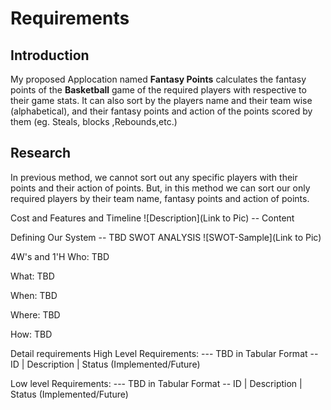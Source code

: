 
# Requirements

## Introduction

My proposed Applocation named **Fantasy Points** calculates the fantasy points of the **Basketball** game of the required players with respective to their game stats. 
It can also sort by the players name and their team wise (alphabetical), and their fantasy points and action of the points  scored by them (eg. Steals, blocks ,Rebounds,etc.)

## Research

In previous method, we cannot sort out any specific players with their points and their action of points. But, in this method we can sort our only required players by their team name, fantasy points and action of points.

Cost and Features and Timeline
![Description](Link to Pic) -- Content

Defining Our System
-- TBD
SWOT ANALYSIS
![SWOT-Sample](Link to Pic)

4W's and 1'H
Who:
TBD

What:
TBD

When:
TBD

Where:
TBD

How:
TBD

Detail requirements
High Level Requirements:
--- TBD in Tabular Format -- ID | Description | Status (Implemented/Future)

Low level Requirements:
--- TBD in Tabular Format -- ID | Description | Status (Implemented/Future)
